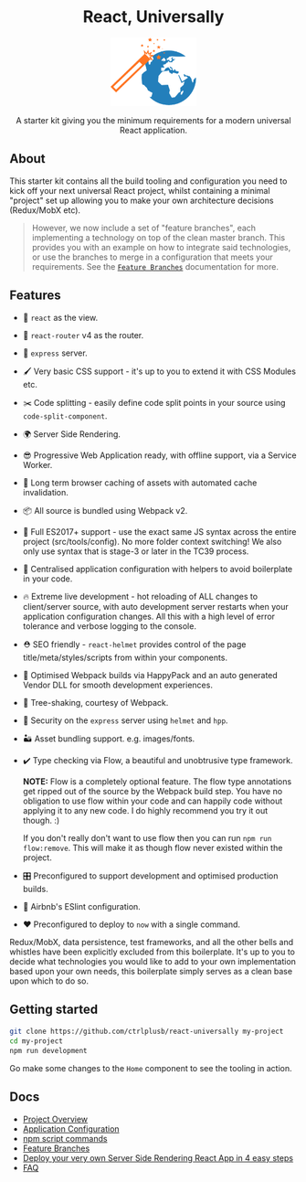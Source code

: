 <p align='center'>
  <h1 align='center'>React, Universally</h1>
  <p align='center'><img width='150' src='https://raw.githubusercontent.com/ctrlplusb/assets/master/logos/react-universally.png' /></p>
  <p align='center'>A starter kit giving you the minimum requirements for a modern universal React application.</p>
</p>

## About

This starter kit contains all the build tooling and configuration you need to kick off your next universal React project, whilst containing a minimal "project" set up allowing you to make your own architecture decisions (Redux/MobX etc).

> However, we now include a set of "feature branches", each implementing a technology on top of the clean master branch.  This provides you with an example on how to integrate said technologies, or use the branches to merge in a configuration that meets your requirements.  See the [`Feature Branches`](/docs/FeaturesBranches.md) documentation for more.

## Features

  - 👀 `react` as the view.
  - 🔀 `react-router` v4 as the router.
  - 🚄 `express` server.
  - 🖌 Very basic CSS support - it's up to you to extend it with CSS Modules etc.
  - ✂️ Code splitting - easily define code split points in your source using `code-split-component`.
  - 🌍 Server Side Rendering.
  - 😎 Progressive Web Application ready, with offline support, via a Service Worker.
  - 🐘 Long term browser caching of assets with automated cache invalidation.
  - 📦 All source is bundled using Webpack v2.
  - 🚀 Full ES2017+ support - use the exact same JS syntax across the entire project (src/tools/config). No more folder context switching! We also only use syntax that is stage-3 or later in the TC39 process.
  - 🔧 Centralised application configuration with helpers to avoid boilerplate in your code.
  - 🔥 Extreme live development - hot reloading of ALL changes to client/server source, with auto development server restarts when your application configuration changes.  All this with a high level of error tolerance and verbose logging to the console.
  - ⛑ SEO friendly - `react-helmet` provides control of the page title/meta/styles/scripts from within your components.
  - 🤖 Optimised Webpack builds via HappyPack and an auto generated Vendor DLL for smooth development experiences.
  - 🍃 Tree-shaking, courtesy of Webpack.
  - 👮 Security on the `express` server using `helmet` and `hpp`.
  - 🏜 Asset bundling support. e.g. images/fonts.
  - ✔️ Type checking via Flow, a beautiful and unobtrusive type framework.

      __NOTE:__ Flow is a completely optional feature.  The flow type annotations get ripped out of the source by the Webpack build step. You have no obligation to use flow within your code and can happily code without applying it to any new code.  I do highly recommend you try it out though. :)

      If you don't really don't want to use flow then you can run `npm run flow:remove`. This will make it as though flow never existed within the project.
  - 🎛 Preconfigured to support development and optimised production builds.
  - 👼 Airbnb's ESlint configuration.
  - ❤️ Preconfigured to deploy to `now` with a single command.

Redux/MobX, data persistence, test frameworks, and all the other bells and whistles have been explicitly excluded from this boilerplate.  It's up to you to decide what technologies you would like to add to your own implementation based upon your own needs, this boilerplate simply serves as a clean base upon which to do so.

## Getting started

```bash
git clone https://github.com/ctrlplusb/react-universally my-project
cd my-project
npm run development
```

Go make some changes to the `Home` component to see the tooling in action.

## Docs

 - [Project Overview](/docs/ProjectOverview.md)
 - [Application Configuration](/docs/ApplicationConfig.md)
 - [npm script commands](/docs/NPMCommands.md)
 - [Feature Branches](/docs/FeaturesBranches.md)
 - [Deploy your very own Server Side Rendering React App in 4 easy steps](/docs/DeployToNow.md)
 - [FAQ](/docs/FAQ.md)
